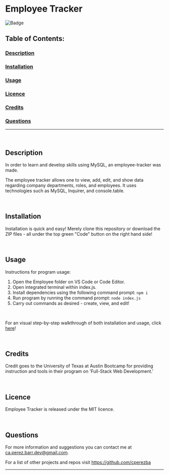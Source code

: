 # Employee Tracker
![Badge](https://img.shields.io/badge/licence-MIT-brightgreen)
## Table of Contents:

### [Description](#description-header)

### [Installation](#installation-header)

### [Usage](#usage-header)

### [Licence](#licence-header)

### [Credits](#credits-header)

### [Questions](#questions-header)

---

<br/>

## <a id="description-header"></a> Description

In order to learn and develop skills using MySQL, an employee-tracker was made.

The employee tracker allows one to view, add, edit, and show data regarding company departments, roles, and employees. It uses technologies such as MySQL, Inquirer, and console.table.



<br/>

## <a id="installation-header"></a> Installation

Installation is quick and easy! Merely clone this repository or download the ZIP files - all under the top green "Code" button on the right hand side!


<br/>

## <a id="usage-header"></a> Usage
Instructions for program usage:

1. Open the Employee folder on VS Code or Code Editor. 
1. Open integrated terminal within index.js.
1. Install dependencies using the following command prompt: ```npm i```
1. Run program by running the command prompt: ```node index.js``` 
1. Carry out commands as desired - create, view, and edit!

<br/>

For an visual step-by-step walkthrough of both installation and usage, click [here](https://drive.google.com/file/d/1wwpzxj0Diz3KJYUpb1ix6a-vkYTfsI-4/view)!


<br/>

## <a id="credits-header"></a> Credits

Credit goes to the University of Texas at Austin Bootcamp for providing instruction and tools in their program on 'Full-Stack Web Development.'


<br/>

## <a id="licence-header"></a> Licence

Employee Tracker is released under the MIT licence.



<br/>

## <a id="questions-header"></a> Questions

For more information and suggestions you can contact me at ca.perez.barr.dev@gmail.com.

For a list of other projects and repos visit https://github.com/cperezba



---
